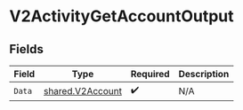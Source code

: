 # V2ActivityGetAccountOutput


## Fields

| Field                                                       | Type                                                        | Required                                                    | Description                                                 |
| ----------------------------------------------------------- | ----------------------------------------------------------- | ----------------------------------------------------------- | ----------------------------------------------------------- |
| `Data`                                                      | [shared.V2Account](../../../pkg/models/shared/v2account.md) | :heavy_check_mark:                                          | N/A                                                         |